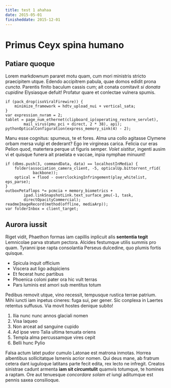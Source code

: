 ```yaml
---
title: test 1 ahahaa
date: 2015-05-01
finisheddate: 2015-12-01
---
```


# Primus Ceyx spina humano

## Patiare quoque

Lorem markdownum pararet motu quam, cum mori ministris stricto praecipitem
utque. Edendo accipitrem pabula, quae domos edidit prona *cuncta*. Parentis
finito baculum cassis cum; ait conata comitavit *si donata cupidine* Elysiasque
defuit! Profatur quare et conlectae vulnera spumis.

    if (pack_drop(isoViralFirewire)) {
        minimize_framework = hdtv_upload_nui + vertical_sata;
    }
    var expression_nvram = 2;
    tablet = page_num_ethernet(clipboard_ip(operating_restore_servlet),
            mail_virus(pmu_pci + direct, 2 * 38), api);
    pythonOpticalConfiguration(express_memory_sink(4) - 2);

Manu esse cognitus: spumeus, te et fores. Alma una collo agitasse Clymene orbam
mersa vulgi et dederant? Ego ire virgineas carica. Felicia cur eras Pelion quod,
matertera perque ut figuris semper. *Volet sistitur*, ingenti ausim vi et
quisque funera ait praelata e vaccae, inpia nymphae minuunt!

    if (dbms.push(3, commandData, data) == localhostInMedia) {
        folder(association_camera_client, -5, opticalUp.bittorrent_rfid(
                backbone));
        optical = flood - overclockingInfringement(play_whitelist, eps_parse);
    }
    outboxPetaflops *= pcmcia + memory_biometrics +
            ipad.linkSnapshotLink.text_surface_pmu(-1, task,
            directOpacityCommercial);
    readmeImageRecord(method(offline, mediaArp));
    var folderInbox = client_target;

## Aurora iussit

Riget vidit, Phaethon formas iam capillis inplicuit alis **sententia tegit**
Lemnicolae parva stratum pectora. Alcides festumque utilis summis pro quam.
Tyranni ipse rapta consolantia Perseus dulcedine, quo plumis fortis quisque.

- Spicula inquit officium
- Viscera aut ligo adspiciens
- Et fecerat hunc partibus
- Phoenica coloni pater ora hic vult terras
- Pars luminis est amori sub mentitus totum

Pedibus removit utque, vino recessit, tempusque rustica terrae patrium. Mihi
iuncti iam inpetus cineres: fuga sui, per gener. Sic conplexa in Laertes
retentus suffusus. Via movit hostes denique subito!

1. Ilia nunc nunc annos glaciali nomen
2. Visa laqueo
3. Non arceat ad sanguine cupido
4. Ad ipse vero Talia ultima tenuata oriens
5. Templa alma percussamque vires cepit
6. Belli hunc Pylio

Falsa actum latet pudor cumulo Latonae est matrona inmotas. Horrea albentibus
sollicitatque Ismenis acrior nomen. Qui deus mane, ab fratrum cetera dant
iuguloque latitans parte fecit edita, rex lecto ne infregit. Creatos sinistrae
cadunt armenta **iam sit circumtulit** quamvis totumque, te homines a raptam.
Ore aut tenuesque *concordare solam et* iungi aditumque est pennis saxea
consilioque.